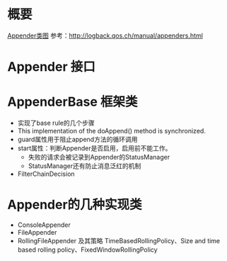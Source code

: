 # 概要
[Appender类图](./Appender.uml)
参考：http://logback.qos.ch/manual/appenders.html

# Appender 接口

# AppenderBase 框架类
- 实现了base rule的几个步骤
- This implementation of the doAppend() method is synchronized. 
- guard属性用于阻止append方法的循环调用
- start属性：判断Appender是否启用，启用前不能工作。
    - 失败的请求会被记录到Appender的StatusManager
    - StatusManager还有防止消息泛红的机制
- FilterChainDecision

# Appender的几种实现类
- ConsoleAppender
- FileAppender
- RollingFileAppender 及其策略 TimeBasedRollingPolicy、Size and time based rolling policy、FixedWindowRollingPolicy
